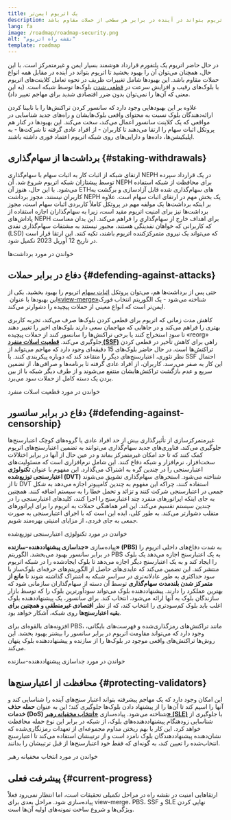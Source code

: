 ```yaml
---
title: یک اتریوم ایمن‌تر
description: اتریوم ایمن‌ترین و غیرمتمرکزترین پلتفورم قرارداد هوشمند موجود است. با این حال، همچنان می‌توان آن را بهبود بخشید تا اتریوم بتواند در آینده در برابر هر سطحی از حملات مقاوم باشد.
lang: fa
image: /roadmap/roadmap-security.png
alt: "نقشه‌ راه اتریوم"
template: roadmap
---
```


در حال حاضر اتریوم یک پلتفورم قرارداد هوشمند بسیار ایمن و غیرمتمرکز است. با این حال، همچنان می‌توان آن را بهبود بخشید تا اتریوم بتواند در آینده در مقابل همه انواع حملات مقاوم باشد. این بهبودها شامل تغییرات ظریف در نحوه تعامل کلاینت‌های اتریوم با بلوک‌های رقیب و افزایش سرعت در [قطعی شدن](/developers/docs/consensus-mechanisms/pos/#finality) بلوک‌ها توسط شبکه است. (به این معنی که آن‌ها را نمی‌توان بدون ضرر اقتصادی شدید برای مهاجم تغییر داد).

علاوه بر این بهبودهایی وجود دارد که سانسور کردن تراکنش‌ها را با نابینا کردن ارائه‌دهندگان بلوک نسبت به محتوای واقعی بلوک‌هایشان و راه‌های جدید شناسایی در مواقعی که یک کلاینت سانسور اعمال می‌کند، سخت می‌کند. این بهبودها در کنار هم پروتکل اثبات سهام را ارتقا می‌دهند تا کاربران - از افراد عادی گرفته تا شرکت‌ها - به اپلیکیشن‌ها، داده‌ها و دارایی‌های روی شبکه اتریوم اعتماد فوری داشته باشند.

## برداشت‌ها از سهام‌گذاری {#staking-withdrawals}

ارتقای شبکه از اثبات کار به اثبات سهام با سهام‌گذاری NEPH در یک قرارداد سپرده توسط پیشتازان شبکه اتریوم شروع شد. آن NEPH برای محافظت از شبکه استفاده می‌شود. با این حال، هنوز آن ETHهای سهام‌گذاری شده قابل آزادسازی و برگشت به کاربران نیستند. مجوز برداشت NEPH یک بخش مهم در ارتقای اثبات سهام است. علاوه بر اینکه برداشت‌ها یک مولفه مهم در پروتکل کاملاً کاربردی اثبات سهام است، مجوز برداشت‌ها نیز برای امنیت اتریوم مفید است، زیرا به سهام‌گذاران اجازه استفاده از پاداش‌های NEPH برای اهداف خارج از سهام‌گذاری را فراهم می‌کند. این بدان معناست که کاربرانی که خواهان نقدینگی هستند، مجبور نیستند به مشتقات سهام‌گذاری نقدی (LSD) که می‌تواند یک نیروی متمرکزکننده اتریوم باشند، تکیه کنند. این ارتقا قرار است در تاریخ 12 آوریل 2023 تکمیل شود.

<ButtonLink variant="outline-color" to="/staking/withdrawals/">خواندن در مورد برداشت‌ها</ButtonLink>

## دفاع در برابر حملات {#defending-against-attacks}

حتی پس از برداشت‌ها هم، می‌توان پروتکل [اثبات سهام](/developers/docs/consensus-mechanisms/pos/) اتریوم را بهبود بخشید. یکی از این بهبودها با عنوان [‏«view-merge»‏](https://ethresear.ch/t/view-merge-as-a-replacement-for-proposer-boost/13739) شناخته می‌شود - یک الگوریتم انتخاب فورک ایمن‌تر است که انواع معینی از حملات پیچیده را دشوارتر می‌کند.

کاهش مدت زمانی که اتریوم برای قطعی کردن بلوک‌ها صرف می‌کند، تجربه کاربری بهتری را فراهم می‌کند و در جاهایی که مهاجمان سعی دارند بلوک‌های اخیر را تغییر دهند تا سود استخراج کنند یا برخی تراکنش‌ها را سانسور کنند از حملات پیچیده «reorg» جلوگیری می‌کند. [**قطعیت اسلات منفرد (SSF)**](/roadmap/single-slot-finality/) راهی برای کاهش تأخیر در قطعی کردن تراکنش‌ها است. در حال حاضر بلوک‌های 15 دقیقه‌ای وجود دارد که مهاجم می‌تواند از نظر تئوری، اعتبارسنج‌های دیگر را متقاعد کند که دوباره پیکربندی کنند. با SSF احتمال این کار به صفر می‌رسد. کاربران، از افراد عادی گرفته تا برنامه‌ها و صرافی‌ها، از تضمین سریع و عدم بازگشت تراکنش‌هایشان منتفع می‌شوند و از طرف دیگر شبکه با از بین بردن یک دسته کامل از حملات سود می‌برد.

<ButtonLink variant="outline-color" to="/roadmap/single-slot-finality/">خواندن در مورد قطعیت اسلات منفرد</ButtonLink>

## دفاع در برابر سانسور {#defending-against-censorship}

غیرمتمرکزسازی از تأثیرگذاری بیش از حد افراد عادی یا گروه‌های کوچک اعتبارسنج‌ها جلوگیری می‌کند. فناوری‌های جدید سهام‌گذاری می‌توانند به تضمین اعتبارسنج‌های اتریوم کمک کنند که تا حد امکان غیرمتمرکز بماند و در عین حال از آنها در برابر اختلالات سخت‌افزار، نرم‌افزار و شبکه دفاع کنند. این شامل نرم‌افزاری است که مسئولیت‌های اعتبارسنجی را در چندین گره به اشتراک می‌گذارد. این مفهوم با عنوان **تکنولوژی اعتبارسنجی توزیع‌شده (DVT)** شناخته می‌شود. استخرهای سهام‌گذاری تشویق می‌شوند تا از DVT استفاده کنند، چراکه این مفهوم به چندین کامپیوتر اجازه می‌دهد به شکل جمعی در اعتبارسنجی شرکت کنند و تزائد و تحمل خطا را به سیستم اضافه کنند. همچنین به جای اینکه اپراتورهای منفرد چند اعتبارسنج را اجرا کنند، کلیدهای اعتبارسنجی را در چندین سیستم تقسیم می‌کند. این امر هماهنگی حملات به اتریوم را برای اپراتورهای متقلب دشوارتر می‌کند. به طور کلی، ایده این است که با اجرای اعتبارسنجی به صورت _جمعی_ به جای فردی، از مزایای امنیتی بهره‌مند شویم.

<ButtonLink variant="outline-color" to="/staking/dvt/">خواندن در مورد تکنولوژی اعتبارسنجی توزیع‌شده</ButtonLink>

پیاده‌سازی **«جداسازی پیشنهاددهنده-سازنده» (PBS)** به شدت دفاع‌های داخلی اتریوم را در برابر سانسور بهبود می‌بخشد. الگوریتم PBS به یک اعتبارسنج اجازه می‌‌دهد یک بلوک را ایجاد کند و به یک اعتبارسنج دیگر اجازه می‌دهد تا بلوک ایجادشده را در شبکه اتریوم منتشر کند. این تضمین می‌کند که عایدی‌های حاصل از الگوریتم‌های حرفه‌ای بلوک‌ساز با سود حداکثری به طور عادلانه‌تری در سراسر شبکه به اشتراک گذاشته شوند تا **مانع از متمرکز شدن بلندمدت سهام‌گذاری** توسط آن دسته از سهام‌گذاران سازمانی شود که بهترین عملکرد را دارند. پیشنهاددهنده بلوک می‌تواند سودآورترین بلوک را که توسط بازار سازندگان بلوک به آنها ارائه می‌شود، انتخاب کند. برای سانسور، یک پیشنهاددهنده بلوک اغلب باید بلوک کم‌سودتری را انتخاب کند، که از نظر **اقتصادی غیرمنطقی و همچنین برای بقیه اعتبارسنج‌ها** روی شبکه، آشکار خواهد بود.

افزونه‌های بالقوه‌ای برای PBS، مانند تراکنش‌های رمزگذاری‌شده و فهرست‌های بایگانی، وجود دارد که می‌تواند مقاومت اتریوم در برابر سانسور را بیشتر بهبود بخشد. این روش‌ها تراکنش‌های واقعی موجود در بلوک‌ها را از سازنده و پیشنهاددهنده بلوک پنهان می‌کند.

<ButtonLink variant="outline-color" to="/roadmap/pbs/">خواندن در مورد جداسازی پیشنهاددهنده-سازنده</ButtonLink>

## محافظت از اعتبارسنج‌ها {#protecting-validators}

این امکان وجود دارد که یک مهاجم پیشرفته بتواند اعتبار سنج‌های آینده را شناسایی کند و آنها را اسپم کند تا آن‌ها را از پیشنهاد دادن بلوک‌ها جلوگیری کند؛ این به عنوان **حمله حذف خدمات (DoS)** شناخته می‌شود. پیاده‌سازی [**«انتخاب مخفیانه رهبر» (SLE)**](/roadmap/secret-leader-election) با جلوگیری از شناسایی زودهنگام پیشنهاددهنده‌های بلوک، از شبکه در برابر این نوع حمله محافظت خواهد کرد. این کار با بهم ریختن مداوم مجموعه‌ای از تعهدات رمزنگاری‌شده که نشان‌دهنده پیشنهاددهندگان بلوک نامزد است و از ترتیبشان استفاده می‌کند تا اعتبارسنج انتخاب‌شده را تعیین کند، به گونه‌ای که فقط خود اعتبارسنج‌ها از قبل ترتیبشان را بدانند.

<ButtonLink variant="outline-color" to="/roadmap/secret-leader-election">خواندن در مورد انتخاب مخفیانه رهبر</ButtonLink>

## پیشرفت فعلی {#current-progress}

ارتقاهایی امنیت در نقشه‌ راه در مراحل تکمیلی تحقیقات است، اما انتظار نمی‌رود فعلاً پیاده‌سازی شود. مراحل بعدی برای view-merge،‏ PBS،‏ SSF و SLE نهایی کردن ویژگی‌ها و شروع ساخت نمونه‌های اولیه آن‌ها است.
